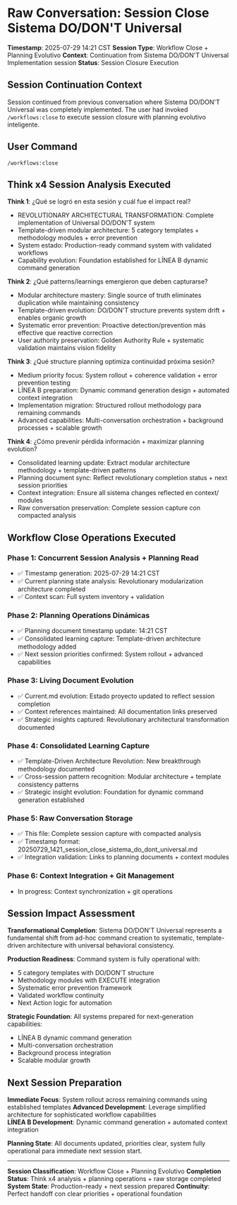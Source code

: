 # Raw Conversation: Session Close Sistema DO/DON'T Universal

**Timestamp**: 2025-07-29 14:21 CST
**Session Type**: Workflow Close + Planning Evolutivo
**Context**: Continuation from Sistema DO/DON'T Universal Implementation session
**Status**: Session Closure Execution

## Session Continuation Context

Session continued from previous conversation where Sistema DO/DON'T Universal was completely implemented. The user had invoked `/workflows:close` to execute session closure with planning evolutivo inteligente.

## User Command
```
/workflows:close
```

## Think x4 Session Analysis Executed

**Think 1**: ¿Qué se logró en esta sesión y cuál fue el impact real?
- REVOLUTIONARY ARCHITECTURAL TRANSFORMATION: Complete implementation of Universal DO/DON'T system
- Template-driven modular architecture: 5 category templates + methodology modules + error prevention
- System estado: Production-ready command system with validated workflows
- Capability evolution: Foundation established for LÍNEA B dynamic command generation

**Think 2**: ¿Qué patterns/learnings emergieron que deben capturarse?
- Modular architecture mastery: Single source of truth eliminates duplication while maintaining consistency
- Template-driven evolution: DO/DON'T structure prevents system drift + enables organic growth
- Systematic error prevention: Proactive detection/prevention más effective que reactive correction
- User authority preservation: Golden Authority Rule + systematic validation maintains vision fidelity

**Think 3**: ¿Qué structure planning optimiza continuidad próxima sesión?
- Medium priority focus: System rollout + coherence validation + error prevention testing
- LÍNEA B preparation: Dynamic command generation design + automated context integration
- Implementation migration: Structured rollout methodology para remaining commands
- Advanced capabilities: Multi-conversation orchestration + background processes + scalable growth

**Think 4**: ¿Cómo prevenir pérdida información + maximizar planning evolution?
- Consolidated learning update: Extract modular architecture methodology + template-driven patterns
- Planning document sync: Reflect revolutionary completion status + next session priorities
- Context integration: Ensure all sistema changes reflected en context/ modules
- Raw conversation preservation: Complete session capture con compacted analysis

## Workflow Close Operations Executed

### Phase 1: Concurrent Session Analysis + Planning Read
- ✅ Timestamp generation: 2025-07-29 14:21 CST
- ✅ Current planning state analysis: Revolutionary modularization architecture completed
- ✅ Context scan: Full system inventory + validation 

### Phase 2: Planning Operations Dinámicas
- ✅ Planning document timestamp update: 14:21 CST
- ✅ Consolidated learning capture: Template-driven architecture methodology added
- ✅ Next session priorities confirmed: System rollout + advanced capabilities

### Phase 3: Living Document Evolution
- ✅ Current.md evolution: Estado proyecto updated to reflect session completion
- ✅ Context references maintained: All documentation links preserved
- ✅ Strategic insights captured: Revolutionary architectural transformation documented

### Phase 4: Consolidated Learning Capture  
- ✅ Template-Driven Architecture Revolution: New breakthrough methodology documented
- ✅ Cross-session pattern recognition: Modular architecture + template consistency patterns
- ✅ Strategic insight evolution: Foundation for dynamic command generation established

### Phase 5: Raw Conversation Storage
- ✅ This file: Complete session capture with compacted analysis
- ✅ Timestamp format: 20250729_1421_session_close_sistema_do_dont_universal.md
- ✅ Integration validation: Links to planning documents + context modules

### Phase 6: Context Integration + Git Management  
- In progress: Context synchronization + git operations

## Session Impact Assessment

**Transformational Completion**: Sistema DO/DON'T Universal represents a fundamental shift from ad-hoc command creation to systematic, template-driven architecture with universal behavioral consistency.

**Production Readiness**: Command system is fully operational with:
- 5 category templates with DO/DON'T structure
- Methodology modules with EXECUTE integration
- Systematic error prevention framework
- Validated workflow continuity
- Next Action logic for automation

**Strategic Foundation**: All systems prepared for next-generation capabilities:
- LÍNEA B dynamic command generation
- Multi-conversation orchestration
- Background process integration
- Scalable modular growth

## Next Session Preparation

**Immediate Focus**: System rollout across remaining commands using established templates
**Advanced Development**: Leverage simplified architecture for sophisticated workflow capabilities  
**LÍNEA B Development**: Dynamic command generation + automated context integration

**Planning State**: All documents updated, priorities clear, system fully operational para immediate next session start.

---
**Session Classification**: Workflow Close + Planning Evolutivo
**Completion Status**: Think x4 analysis + planning operations + raw storage completed
**System State**: Production-ready + next session prepared
**Continuity**: Perfect handoff con clear priorities + operational foundation